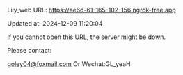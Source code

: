 Lily_web URL: https://ae6d-61-165-102-156.ngrok-free.app

Updated at: 2024-12-09 11:20:04

If you cannot open this URL, the server might be down.

Please contact: 

goley04@foxmail.com Or Wechat:GL_yeaH